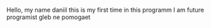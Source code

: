 Hello, my name daniil
this is my first time in this programm
I am future programist 
gleb ne pomogaet
